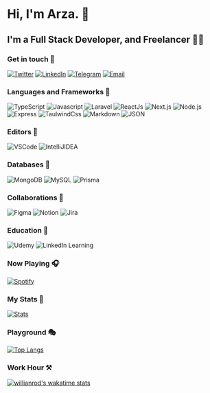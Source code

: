 # Hi, I'm Arza. 👋

## I'm a Full Stack Developer, and Freelancer 👨‍💻

### Get in touch 🤝

[![Twitter](https://img.shields.io/badge/Twitter-1DA1F2?style=for-the-badge&logo=twitter&logoColor=white)](https://twitter.com/arza_ak) [![LinkedIn](https://img.shields.io/badge/LinkedIn-0077B5?style=for-the-badge&logo=linkedin&logoColor=white)](https://linkedin.com/in/arzaak) [![Telegram](https://img.shields.io/badge/Telegram-2CA5E0?style=for-the-badge&logo=telegram&logoColor=white)](https://t.me/arza_ak) [![Email](https://img.shields.io/badge/Gmail-D14836?style=for-the-badge&logo=gmail&logoColor=white)](mailto://kampungvector@gmail.com)

### Languages and Frameworks 🤹‍

![TypeScript](https://img.shields.io/badge/typescript-2f74c1?style=for-the-badge&logo=typescript&logoColor=white) 
![Javascript](https://img.shields.io/badge/javascript-F7DF1E?style=for-the-badge&logo=javascript&logoColor=black) 
![Laravel](https://img.shields.io/badge/laravel-FF2D20?style=for-the-badge&logo=laravel&logoColor=white) 
![ReactJs](https://img.shields.io/badge/react-%2320232a.svg?style=for-the-badge&logo=react&logoColor=%2361DAFB) 
![Next.js](https://img.shields.io/badge/nextjs-%23000000.svg?style=for-the-badge&logo=next.js&logoColor=white) 
![Node.js](https://img.shields.io/badge/node.js-43853D?style=for-the-badge&logo=node.js&logoColor=white) 
![Express](https://img.shields.io/badge/express.js-404D59?style=for-the-badge&logo=express) 
![TaulwindCss](https://img.shields.io/badge/tailwindcss-38B2AC?style=for-the-badge&logo=tailwind-css&logoColor=white) 
![Markdown](https://img.shields.io/badge/markdown-%23000000.svg?style=for-the-badge&logo=markdown&logoColor=white) 
![JSON](https://img.shields.io/badge/json-5E5C5C?style=for-the-badge&logo=json&logoColor=white)

### Editors 📝

![VSCode](https://img.shields.io/badge/VSCode-0078d7.svg?style=for-the-badge&logo=visual-studio-code&logoColor=white) 
![IntelliJIDEA](https://img.shields.io/badge/IntelliJ%20IDEA-010101.svg?style=for-the-badge&logo=intellij-idea&logoColor=white)

### Databases 🛒

![MongoDB](https://img.shields.io/badge/MongoDB-4EA94B?style=for-the-badge&logo=mongodb&logoColor=white) 
![MySQL](https://img.shields.io/badge/mysql-007088.svg?style=for-the-badge&logo=mysql&logoColor=white) 
![Prisma](https://img.shields.io/badge/Prisma-0b3146.svg?style=for-the-badge&logo=prisma&logoColor=white)

### Collaborations 🤼

![Figma](https://img.shields.io/badge/figma-%23F24E1E.svg?style=for-the-badge&logo=figma&logoColor=white) 
![Notion](https://img.shields.io/badge/Notion-%23000000.svg?style=for-the-badge&logo=notion&logoColor=white) 
![Jira](https://img.shields.io/badge/Atlassian-247df3.svg?style=for-the-badge&logo=atlassian&logoColor=white)

### Education 🎒

![Udemy](https://img.shields.io/badge/Udemy-%23EA5252.svg?style=for-the-badge&logo=Udemy&logoColor=white) 
![LinkedIn Learning](https://img.shields.io/badge/LinkedIn%20Learning-0077B5.svg?style=for-the-badge&logo=LinkedIn&logoColor=white)

### Now Playing 🎧

[![Spotify](https://novatorem.devarista.vercel.app/api/spotify-playing)](https://open.spotify.com/user/kampungvector)

### My Stats 🏢

[![Stats](https://github-readme-stats.vercel.app/api?username=devarista&show_icons=true&hide_border=true&count_private=true&include_all_commits=true&show_owner=true&theme=tokyonight)](https://github.com/anuraghazra/github-readme-stats)

### Playground 🎭

[![Top Langs](https://github-readme-stats.vercel.app/api/top-langs/?username=devarista&layout=compact&hide=css,scss,less&langs_count=7)](https://github.com/anuraghazra/github-readme-stats)

### Work Hour ⚒

[![willianrod's wakatime stats](https://github-readme-stats.vercel.app/api/wakatime?username=Pitaloka)](https://github.com/anuraghazra/github-readme-stats)
